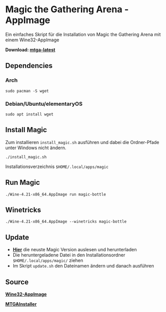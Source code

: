 # Magic the Gathering Arena - AppImage

Ein einfaches Skript für die Installation von Magic the Gathering Arena mit einem Wine32-AppImage


**Download: [mtga-latest](https://github.com)**


## Dependencies

### Arch
```
sudo pacman -S wget
```

### Debian/Ubuntu/elementaryOS
```
sudo apt install wget
```

## Install Magic

Zum installieren ```install_magic.sh``` ausführen und dabei die Ordner-Pfade unter Windows nicht ändern.
```
./install_magic.sh
```

Installationsverzeichnis ```$HOME/.local/apps/magic```

## Run Magic

```
./Wine-4.21-x86_64.AppImage run magic-bottle
```

## Winetricks

```
./Wine-4.21-x86_64.AppImage --winetricks magic-bottle
```

## Update

* **[Hier](https://mtgarena.downloads.wizards.com/Live/Windows32/version)** die neuste Magic Version auslesen und herunterladen
* Die heruntergeladene Datei in den Installationsordner ```$HOME/.local/apps/magic/``` ziehen
* Im Skript ```update.sh``` den Dateinamen ändern und danach ausführen

## Source
**[Wine32-AppImage](https://github.com/sudo-give-me-coffee/wine32-deploy)**

**[MTGAInstaller](https://mtgarena.downloads.wizards.com/Live/Windows32/versions/3009.800581/MTGAInstaller_0.1.3009.800581.msi)**

